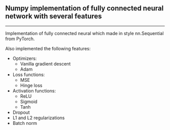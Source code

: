 ## Numpy implementation of fully connected neural network with several features
-------------------------------------------------------------------------------

Implementation of fully connected neural which made in style nn.Sequential from PyTorch.

Also implemented the following features:

* Optimizers:
  * Vanilla gradient descent
  * Adam
* Loss functions:
  * MSE
  * Hinge loss
* Activation functions:
  * ReLU
  * Sigmoid
  * Tanh
* Dropout
* L1 and L2 regularizations
* Batch norm
